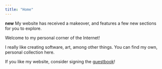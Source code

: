 ```yaml
---
title: "Home"
---
```


**new** My website has received a makeover, and features a few new sections for you to explore.

Welcome to my personal corner of the Internet!

I really like creating software, art, among other things. You can find my own, personal collection here.

If you like my website, consider signing the [guestbook](/guestbook)!